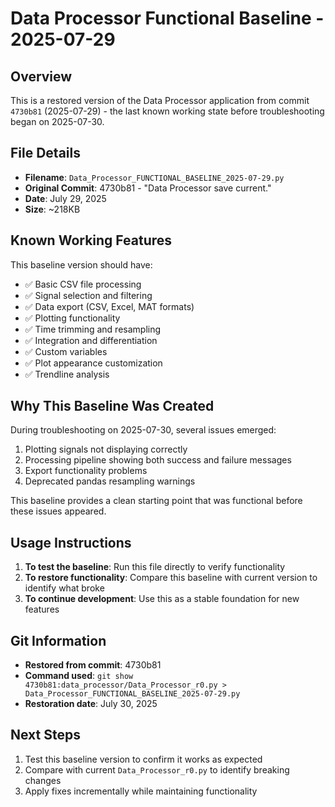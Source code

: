 # Data Processor Functional Baseline - 2025-07-29

## Overview
This is a restored version of the Data Processor application from commit `4730b81` (2025-07-29) - the last known working state before troubleshooting began on 2025-07-30.

## File Details
- **Filename**: `Data_Processor_FUNCTIONAL_BASELINE_2025-07-29.py`
- **Original Commit**: 4730b81 - "Data Processor save current."
- **Date**: July 29, 2025
- **Size**: ~218KB

## Known Working Features
This baseline version should have:
- ✅ Basic CSV file processing
- ✅ Signal selection and filtering
- ✅ Data export (CSV, Excel, MAT formats)
- ✅ Plotting functionality
- ✅ Time trimming and resampling
- ✅ Integration and differentiation
- ✅ Custom variables
- ✅ Plot appearance customization
- ✅ Trendline analysis

## Why This Baseline Was Created
During troubleshooting on 2025-07-30, several issues emerged:
1. Plotting signals not displaying correctly
2. Processing pipeline showing both success and failure messages
3. Export functionality problems
4. Deprecated pandas resampling warnings

This baseline provides a clean starting point that was functional before these issues appeared.

## Usage Instructions
1. **To test the baseline**: Run this file directly to verify functionality
2. **To restore functionality**: Compare this baseline with current version to identify what broke
3. **To continue development**: Use this as a stable foundation for new features

## Git Information
- **Restored from commit**: 4730b81
- **Command used**: `git show 4730b81:data_processor/Data_Processor_r0.py > Data_Processor_FUNCTIONAL_BASELINE_2025-07-29.py`
- **Restoration date**: July 30, 2025

## Next Steps
1. Test this baseline version to confirm it works as expected
2. Compare with current `Data_Processor_r0.py` to identify breaking changes
3. Apply fixes incrementally while maintaining functionality
